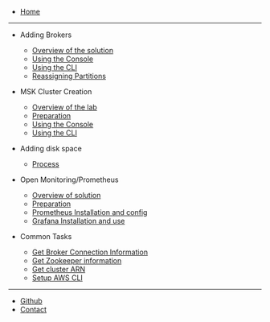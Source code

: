 * [Home](/)
---

- Adding Brokers
  - [Overview of the solution](/modules/addingbrokers/overview.md)
  - [Using the Console](/modules/addingbrokers/console.md)
  - [Using the CLI](/modules/addingbrokers/cli.md)
  - [Reassigning Partitions](/modules/addingbrokers/reassignpartitions.md)

- MSK Cluster Creation
  - [Overview of the lab](/modules/clustercreation/overview.md)
  - [Preparation](/modules/clustercreation/prep.md)
  - [Using the Console](/modules/clustercreation/console.md)
  - [Using the CLI](/modules/clustercreation/cli.md)  

- Adding disk space
  - [Process](/modules/addingdisk/overview.md)

- Open Monitoring/Prometheus
  - [Overview of solution](/modules/openmonitoring/overview.md)
  - [Preparation](/modules/openmonitoring/prep.md)
  - [Prometheus Installation and config](/modules/openmonitoring/installwithdocker.md)
  - [Grafana Installation and use](/modules/openmonitoring/rungrafana.md)

- Common Tasks
  - [Get Broker Connection Information](/modules/commontasks/getbrokerinfo.md)
  - [Get Zookeeper information](/modules/commontasks/getzkinfo.md)
  - [Get cluster ARN](/modules/commontasks/getclusterarn.md)
  - [Setup AWS CLI](/modules/commontasks/setupawscli.md)



---
* [Github](https://github.com/cptcanuck/mskworkshop)
* [Contact](mailto://toddler@amazon.com)


